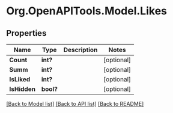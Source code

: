 # Org.OpenAPITools.Model.Likes
## Properties

Name | Type | Description | Notes
------------ | ------------- | ------------- | -------------
**Count** | **int?** |  | [optional] 
**Summ** | **int?** |  | [optional] 
**IsLiked** | **int?** |  | [optional] 
**IsHidden** | **bool?** |  | [optional] 

[[Back to Model list]](../README.md#documentation-for-models) [[Back to API list]](../README.md#documentation-for-api-endpoints) [[Back to README]](../README.md)

